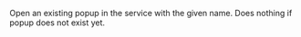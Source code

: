 Open an existing popup in the service with the given name. Does nothing if popup does not exist yet.